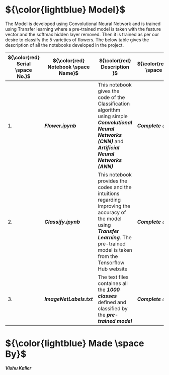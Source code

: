 
# ${\color{lightblue} Model}$


The Model is developed using Convolutional Neural Network and is trained using Transfer learning where a pre-trained model is taken with the feature vector and the
softmax hidden layer removed. Then it is trained as per our desire to classify the 5 varieties of flowers. The below table gives the description of all the notebooks
developed in the project.


| ${\color{red} Serial \space No.}$ | ${\color{red} Notebook \space Name}$ | ${\color{red} Description }$ | ${\color{red}Notebook \space Status}$ |
|-|-|-|-|
| 1. | <b><i>Flower.ipynb | This notebook gives the code of the Classification algorithm using simple <b><i>Convolutional Neural Networks (CNN)</i></b> and <b><i>Artificial Neural Networks (ANN) | <b><i>Complete :white_check_mark: |
| 2. | <b><i>Classify.ipynb | This notebook provides the codes and the intuitions regarding improving the accuracy of the model using <b><i>Transfer Learning</i></b>. The pre-trained model is taken from the Tensorflow Hub website | <b><i>Complete :white_check_mark: |
  | 3. | <b><i>ImageNetLabels.txt | The text files containes all the <b><i>1000 classes</i></b> defined and classified by the <b><i>pre-trained model</i></b> | <b><i>Complete :white_check_mark: |


# ${\color{lightblue} Made \space By}$
  <b><i>Vishu Kalier
